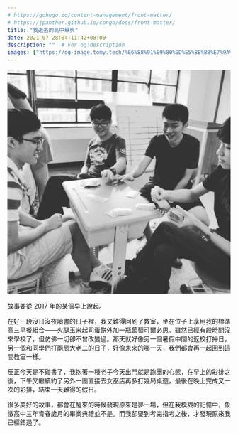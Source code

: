 ```yaml
---
# https://gohugo.io/content-management/front-matter/
# https://jpanther.github.io/congo/docs/front-matter/
title: "我逝去的高中畢典"
date: 2021-07-28T04:11:42+08:00
description: ""  # For og:description
images: ["https://og-image.tomy.tech/%E6%88%91%E9%80%9D%E5%8E%BB%E7%9A%84%E9%AB%98%E4%B8%AD%E7%95%A2%E5%85%B8.png?theme=dracula&md=1&fontSize=150px&images=https%3A%2F%2Ftomy.me%2Ftomy-circle-white.png", "morning-poker-game.jpg"]
---
```


![畢業典禮早上的日常老二牌局，📸：馨霈](morning-poker-game.jpg "畢業典禮早上的日常老二牌局，📸：馨霈")

故事要從 2017 年的某個早上說起。

在好一段沒日沒夜讀書的日子裡，我又難得回到了教室，坐在位子上享用我的標準高三早餐組合——火腿玉米起司蛋餅外加一瓶葡萄可爾必思。雖然已經有段時間沒來學校了，但仿佛一切卻不曾改變過。那天就好像另一個暑假中間的返校打掃日，另一個和同學們打兩局大老二的日子，好像未來的哪一天，我們都會再一起回到這間教室一樣。

反正今天是不碰書了，我抱著一種老子今天出門就是跑團的心態，在早上的彩排之後，下午又繼續約了另外一團直接去女巫店再多打幾局桌遊，最後在晚上完成又一次的彩排，結束一天難得的假日。

很多美好的故事，都會在醒來的時候發現原來是夢一場，但在我模糊的記憶中，象徵高中三年青春歲月的畢業典禮並不是。而我卻要到考完指考之後，才發現原來我已經錯過了。
